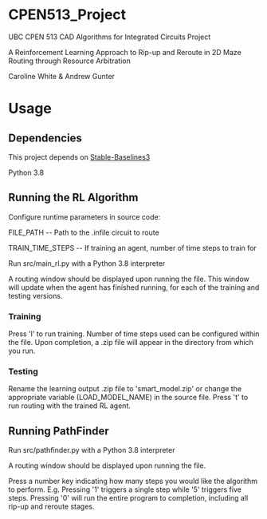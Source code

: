 # CPEN513_Project
UBC CPEN 513 CAD Algorithms for Integrated Circuits Project

A Reinforcement Learning
Approach to Rip-up and Reroute in 2D Maze
Routing through Resource Arbitration

Caroline White & Andrew Gunter

# Usage

## Dependencies
This project depends on [Stable-Baselines3](https://github.com/DLR-RM/stable-baselines3)

Python 3.8

## Running the RL Algorithm
Configure runtime parameters in source code:

FILE_PATH -- Path to the .infile circuit to route

TRAIN_TIME_STEPS -- If training an agent, number of time steps to train for

Run src/main_rl.py with a Python 3.8 interpreter

A routing window should be displayed upon running the file. This window will update when the agent has finished running, for each of the training and testing versions.

### Training

Press 'l' to run training. Number of time steps used can be configured within the file. Upon completion, a .zip file will appear in the directory from which you run.

### Testing

Rename the learning output .zip file to 'smart_model.zip' or change the appropriate variable (LOAD_MODEL_NAME) 
in the source file. Press 't' to run routing with the trained RL agent.

## Running PathFinder
Run src/pathfinder.py with a Python 3.8 interpreter

A routing window should be displayed upon running the file.

Press a number key indicating
how many steps you would like the algorithm to perform. 
E.g. Pressing '1' triggers a single step while '5' triggers five steps.
Pressing '0' will run the entire program to completion, including all rip-up and reroute stages.
